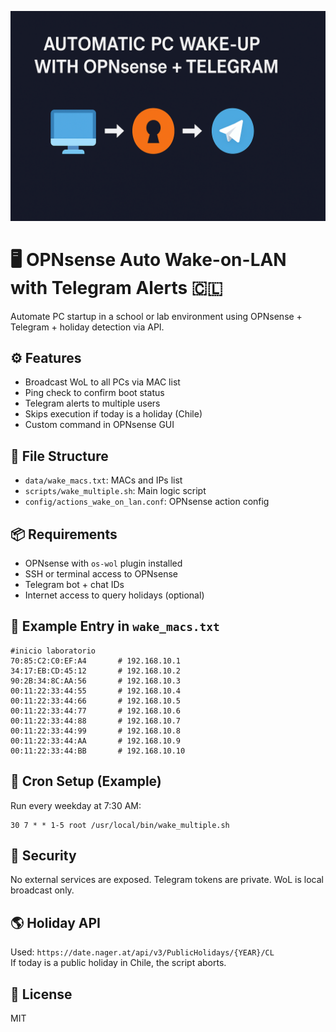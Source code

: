 ![OPNsense WoL Banner](./img1.png)

# 🖥️ OPNsense Auto Wake-on-LAN with Telegram Alerts 🇨🇱

Automate PC startup in a school or lab environment using OPNsense + Telegram + holiday detection via API.

## ⚙️ Features

- Broadcast WoL to all PCs via MAC list
- Ping check to confirm boot status
- Telegram alerts to multiple users
- Skips execution if today is a holiday (Chile)
- Custom command in OPNsense GUI

## 📁 File Structure

- `data/wake_macs.txt`: MACs and IPs list
- `scripts/wake_multiple.sh`: Main logic script
- `config/actions_wake_on_lan.conf`: OPNsense action config

## 📦 Requirements

- OPNsense with `os-wol` plugin installed
- SSH or terminal access to OPNsense
- Telegram bot + chat IDs
- Internet access to query holidays (optional)

## 📝 Example Entry in `wake_macs.txt`

```
#inicio laboratorio
70:85:C2:C0:EF:A4       # 192.168.10.1
34:17:EB:CD:45:12       # 192.168.10.2
90:2B:34:8C:AA:56       # 192.168.10.3
00:11:22:33:44:55       # 192.168.10.4
00:11:22:33:44:66       # 192.168.10.5
00:11:22:33:44:77       # 192.168.10.6
00:11:22:33:44:88       # 192.168.10.7
00:11:22:33:44:99       # 192.168.10.8
00:11:22:33:44:AA       # 192.168.10.9
00:11:22:33:44:BB       # 192.168.10.10
```

## 📌 Cron Setup (Example)

Run every weekday at 7:30 AM:

```cron
30 7 * * 1-5 root /usr/local/bin/wake_multiple.sh
```

## 🔐 Security

No external services are exposed. Telegram tokens are private. WoL is local broadcast only.

## 🌎 Holiday API

Used: `https://date.nager.at/api/v3/PublicHolidays/{YEAR}/CL`  
If today is a public holiday in Chile, the script aborts.

## 📜 License

MIT
